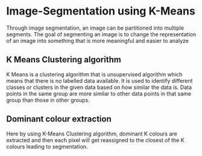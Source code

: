 # Image-Segmentation using K-Means
Through image segmentation, an image can be partitioned into multiple segments. The goal of segmenting an image is to change the representation of an image into something that is more meaningful and easier to analyze

## K Means Clustering algorithm
K Means is a clustering algorithm that is unsupervised algorithm which means that there is no labelled data available. It is used to identify different classes or clusters in the given data based on how similar the data is. Data points in the same group are more similar to other data points in that same group than those in other groups.

## Dominant colour extraction
Here by using K-Means Clustering algorithm, dominant K colours are extracted and then each pixel will get reassigned to the closest of the K colours leading to segmentation.


